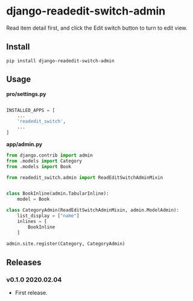 # django-readedit-switch-admin

Read item detail first, and click the Edit switch button to turn to edit view.


## Install

```shell
pip install django-readedit-switch-admin
```

## Usage

**pro/settings.py**

```python

INSTALLED_APPS = [
    ...
    'readedit_switch',
    ...
]
```

**app/admin.py**

```python
from django.contrib import admin
from .models import Category
from .models import Book

from readedit_switch.admin import ReadEditSwitchAdminMixin


class BookInline(admin.TabularInline):
    model = Book

class CategoryAdmin(ReadEditSwitchAdminMixin, admin.ModelAdmin):
    list_display = ["name"]
    inlines = [
        BookInline
    ]

admin.site.register(Category, CategoryAdmin)
```

## Releases

### v0.1.0 2020.02.04

- First release.
